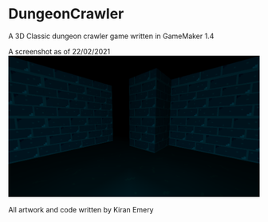 # DungeonCrawler
A 3D Classic dungeon crawler game written in GameMaker 1.4

A screenshot as of 22/02/2021
![alt text](https://github.com/KiranEmery/DungeonCrawler/blob/main/Screenshots/wip_ss_1.PNG)

All artwork and code written by Kiran Emery
